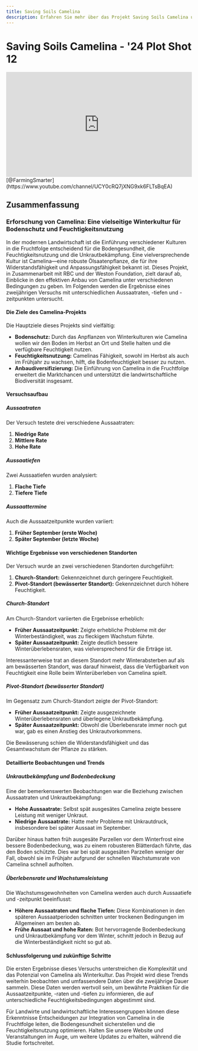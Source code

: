 ```yaml
---
title: Saving Soils Camelina
description: Erfahren Sie mehr über das Projekt Saving Soils Camelina und dessen Ergebnisse zum Anbau von Camelina unter verschiedenen Bedingungen.
---
```

# Saving Soils Camelina - '24 Plot Shot 12

<div style="position: relative; width: 100%; padding-bottom: 56.25%; height: 0; overflow: hidden;">
    <iframe src="https://www.youtube.com/embed/n-MpoY7XhgY?si=W5KTwrv62yV-ix1u" title="YouTube video player" frameborder="0" allow="accelerometer; autoplay; clipboard-write; encrypted-media; gyroscope; picture-in-picture; web-share" referrerpolicy="strict-origin-when-cross-origin" allowfullscreen style="position: absolute; top: 0; left: 0; width: 100%; height: 100%; border: 0; object-fit: cover;"></iframe>
</div>
[@FarmingSmarter](https://www.youtube.com/channel/UCY0cRQ7jXNG9xk6FLTsBqEA)

## Zusammenfassung

### Erforschung von Camelina: Eine vielseitige Winterkultur für Bodenschutz und Feuchtigkeitsnutzung

In der modernen Landwirtschaft ist die Einführung verschiedener Kulturen in die Fruchtfolge entscheidend für die Bodengesundheit, die Feuchtigkeitsnutzung und die Unkrautbekämpfung. Eine vielversprechende Kultur ist Camelina—eine robuste Ölsaatenpflanze, die für ihre Widerstandsfähigkeit und Anpassungsfähigkeit bekannt ist. Dieses Projekt, in Zusammenarbeit mit RBC und der Weston Foundation, zielt darauf ab, Einblicke in den effektiven Anbau von Camelina unter verschiedenen Bedingungen zu geben. Im Folgenden werden die Ergebnisse eines zweijährigen Versuchs mit unterschiedlichen Aussaatraten, -tiefen und -zeitpunkten untersucht.

#### Die Ziele des Camelina-Projekts

Die Hauptziele dieses Projekts sind vielfältig:

- **Bodenschutz:** Durch das Anpflanzen von Winterkulturen wie Camelina wollen wir den Boden im Herbst an Ort und Stelle halten und die verfügbare Feuchtigkeit nutzen.
- **Feuchtigkeitsnutzung:** Camelinas Fähigkeit, sowohl im Herbst als auch im Frühjahr zu wachsen, hilft, die Bodenfeuchtigkeit besser zu nutzen.
- **Anbaudiversifizierung:** Die Einführung von Camelina in die Fruchtfolge erweitert die Marktchancen und unterstützt die landwirtschaftliche Biodiversität insgesamt.

#### Versuchsaufbau

##### Aussaatraten

Der Versuch testete drei verschiedene Aussaatraten:

1. **Niedrige Rate**
2. **Mittlere Rate**
3. **Hohe Rate**

##### Aussaatiefen

Zwei Aussaatiefen wurden analysiert:

1. **Flache Tiefe**
2. **Tiefere Tiefe**

##### Aussaattermine

Auch die Aussaatzeitpunkte wurden variiert:

1. **Früher September (erste Woche)**
2. **Später September (letzte Woche)**

#### Wichtige Ergebnisse von verschiedenen Standorten

Der Versuch wurde an zwei verschiedenen Standorten durchgeführt:

1. **Church-Standort:** Gekennzeichnet durch geringere Feuchtigkeit.
2. **Pivot-Standort (bewässerter Standort):** Gekennzeichnet durch höhere Feuchtigkeit.

##### Church-Standort

Am Church-Standort variierten die Ergebnisse erheblich:

- **Früher Aussaatzeitpunkt:** Zeigte erhebliche Probleme mit der Winterbeständigkeit, was zu fleckigem Wachstum führte.
- **Später Aussaatzeitpunkt:** Zeigte deutlich bessere Winterüberlebensraten, was vielversprechend für die Erträge ist.

Interessanterweise trat an diesem Standort mehr Winterabsterben auf als am bewässerten Standort, was darauf hinweist, dass die Verfügbarkeit von Feuchtigkeit eine Rolle beim Winterüberleben von Camelina spielt.

##### Pivot-Standort (bewässerter Standort)

Im Gegensatz zum Church-Standort zeigte der Pivot-Standort:

- **Früher Aussaatzeitpunkt:** Zeigte ausgezeichnete Winterüberlebensraten und überlegene Unkrautbekämpfung.
- **Später Aussaatzeitpunkt:** Obwohl die Überlebensrate immer noch gut war, gab es einen Anstieg des Unkrautvorkommens.

Die Bewässerung schien die Widerstandsfähigkeit und das Gesamtwachstum der Pflanze zu stärken.

#### Detaillierte Beobachtungen und Trends

##### Unkrautbekämpfung und Bodenbedeckung

Eine der bemerkenswerten Beobachtungen war die Beziehung zwischen Aussaatraten und Unkrautbekämpfung:

- **Hohe Aussaatrate:** Selbst spät ausgesätes Camelina zeigte bessere Leistung mit weniger Unkraut.
- **Niedrige Aussaatrate:** Hatte mehr Probleme mit Unkrautdruck, insbesondere bei später Aussaat im September.

Darüber hinaus hatten früh ausgesäte Parzellen vor dem Winterfrost eine bessere Bodenbedeckung, was zu einem robusteren Blätterdach führte, das den Boden schützte. Dies war bei spät ausgesäten Parzellen weniger der Fall, obwohl sie im Frühjahr aufgrund der schnellen Wachstumsrate von Camelina schnell aufholten.

##### Überlebensrate und Wachstumsleistung

Die Wachstumsgewohnheiten von Camelina werden auch durch Aussaatiefe und -zeitpunkt beeinflusst:

- **Höhere Aussaatraten und flache Tiefen:** Diese Kombinationen in den späteren Aussaatperioden schnitten unter trockenen Bedingungen im Allgemeinen am besten ab.
- **Frühe Aussaat und hohe Raten:** Bot hervorragende Bodenbedeckung und Unkrautbekämpfung vor dem Winter, schnitt jedoch in Bezug auf die Winterbeständigkeit nicht so gut ab.

#### Schlussfolgerung und zukünftige Schritte

Die ersten Ergebnisse dieses Versuchs unterstreichen die Komplexität und das Potenzial von Camelina als Winterkultur. Das Projekt wird diese Trends weiterhin beobachten und umfassendere Daten über die zweijährige Dauer sammeln. Diese Daten werden wertvoll sein, um bewährte Praktiken für die Aussaatzeitpunkte, -raten und -tiefen zu informieren, die auf unterschiedliche Feuchtigkeitsbedingungen abgestimmt sind.

Für Landwirte und landwirtschaftliche Interessengruppen können diese Erkenntnisse Entscheidungen zur Integration von Camelina in die Fruchtfolge leiten, die Bodengesundheit sicherstellen und die Feuchtigkeitsnutzung optimieren. Halten Sie unsere Website und Veranstaltungen im Auge, um weitere Updates zu erhalten, während die Studie fortschreitet.